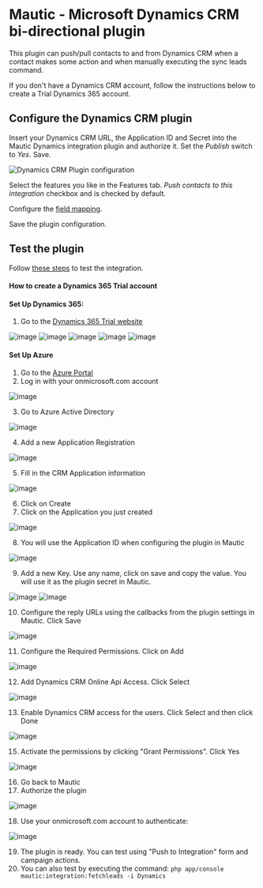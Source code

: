 # Mautic - Microsoft Dynamics CRM bi-directional plugin

This plugin can push/pull contacts to and from Dynamics CRM when a contact makes some action and when manually executing the sync leads command.

If you don't have a Dynamics CRM account, follow the instructions below to create a Trial Dynamics 365 account.

## Configure the Dynamics CRM plugin

Insert your Dynamics CRM URL, the Application ID and Secret into the Mautic Dynamics integration plugin and authorize it. Set the *Publish* switch to *Yes*. Save.

![Dynamics CRM Plugin configuration](plugins/media/dynamics/858c5a2a7134.png "Dynamics CRM Plugin configuration")

Select the features you like in the Features tab. *Push contacts to this integration* checkbox and is checked by default.

Configure the [field mapping](./../plugins/field_mapping.html).

Save the plugin configuration.

## Test the plugin

Follow [these steps](./../plugins/integration_test.html) to test the integration.

#### How to create a Dynamics 365 Trial account
#### Set Up Dynamics 365:
1. Go to the [Dynamics 365 Trial website](https://www.microsoft.com/en-us/dynamics/free-crm-trial.aspx)

![image](plugins/media/dynamics/bbdb46ab545f.png)
![image](plugins/media/dynamics/8106fe116d63.png)
![image](plugins/media/dynamics/d08c1298aa54.png)
![image](plugins/media/dynamics/7084b5f865d5.png)
![image](plugins/media/dynamics/fd5952a2005f.png)

#### Set Up Azure
1. Go to the [Azure Portal](https://portal.azure.com)
2. Log in with your onmicrosoft.com account

![image](plugins/media/dynamics/4e7c9a85014f.png)

3. Go to Azure Active Directory 

![image](plugins/media/dynamics/1ecee71fe408.png)

4. Add a new Application Registration

![image](plugins/media/dynamics/72e65de87640.png)

5. Fill in the CRM Application information

![image](plugins/media/dynamics/402a6170bc22.png)

6. Click on Create
7. Click on the Application you just created

![image](plugins/media/dynamics/3570e550894a.png)

8. You will use the Application ID when configuring the plugin in Mautic

![image](plugins/media/dynamics/1f320e76452e.png)

9. Add a new Key. Use any name, click on save and copy the value. You will use it as the plugin secret in Mautic.

![image](plugins/media/dynamics/a53a371dd0fb.png)
![image](plugins/media/dynamics/5b254970ed35.png)

10. Configure the reply URLs using the callbacks from the plugin settings in Mautic. Click Save

![image](plugins/media/dynamics/e2a837fe2fc7.png)

11. Configure the Required Permissions. Click on Add 

![image](plugins/media/dynamics/a2482b3511de.png)

12. Add Dynamics CRM Online Api Access. Click Select

![image](plugins/media/dynamics/b6977cfd4de7.png)

13. Enable Dynamics CRM access for the users. Click Select and then click Done

![image](plugins/media/dynamics/7de74e72ae3d.png)

15. Activate the permissions by clicking "Grant Permissions". Click Yes

![image](plugins/media/dynamics/abc667cdd178.png)

16. Go back to Mautic
17. Authorize the plugin

![image](plugins/media/dynamics/858c5a2a7134.png)

18. Use your onmicrosoft.com account to authenticate:

![image](plugins/media/dynamics/3a66e53a9265.png)

19. The plugin is ready. You can test using "Push to Integration" form and campaign actions.
20. You can also test by executing the command: `php app/console mautic:integration:fetchleads -i Dynamics`
